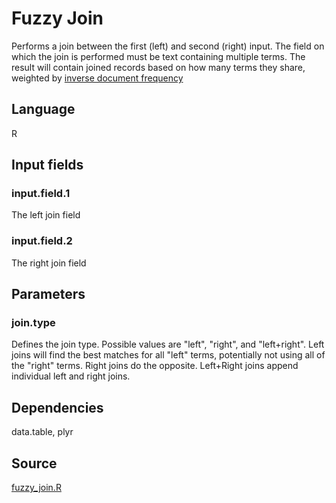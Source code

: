 # Fuzzy Join

Performs a join between the first (left) and second (right) input. The field on which the join is performed must be text containing multiple terms. The result will contain joined records based on how many terms they share, weighted by [inverse document frequency](https://en.wikipedia.org/wiki/Tf%E2%80%93idf)

## Language
R

## Input fields
### input.field.1
The left join field
### input.field.2
The right join field

## Parameters
### join.type
Defines the join type. Possible values are "left", "right", and "left+right". Left joins will find the best matches for all "left" terms, potentially not using all of the "right" terms. Right joins do the opposite. Left+Right joins append individual left and right joins.

## Dependencies
data.table, plyr

## Source
[fuzzy_join.R](https://github.com/visokio/omniscope-custom-blocks/blob/master/Preparation/Fuzzy%20Join/R/fuzzy_join.R)
